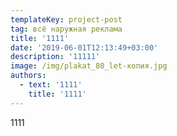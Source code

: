 ```yaml
---
templateKey: project-post
tag: всё наружная реклама
title: '1111'
date: '2019-06-01T12:13:49+03:00'
description: '11111'
image: /img/plakat_80_let-копия.jpg
authors:
  - text: '1111'
    title: '1111'
---
```

1111
